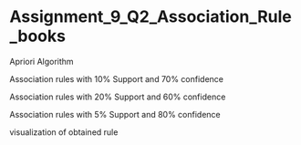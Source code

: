# Assignment_9_Q2_Association_Rule_books



Apriori Algorithm

Association rules with 10% Support and 70% confidence

Association rules with 20% Support and 60% confidence

Association rules with 5% Support and 80% confidence

visualization of obtained rule
